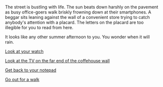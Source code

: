 The street is bustling with life. The sun beats down harshly on the pavement as busy office-goers walk briskly frowning down at their smartphones. A beggar sits leaning against the wall of a convenient store trying to catch anybody's attention with a placard. The letters on the placard are too illegible for you to read from here.

It looks like any other summer afternoon to you. You wonder when it will rain.

[Look at your watch](watch.md)

[Look at the TV on the far end of the coffehouse wall](tv.md)

[Get back to your notepad](notepad.md)

[Go out for a walk](../outside/walk.md)